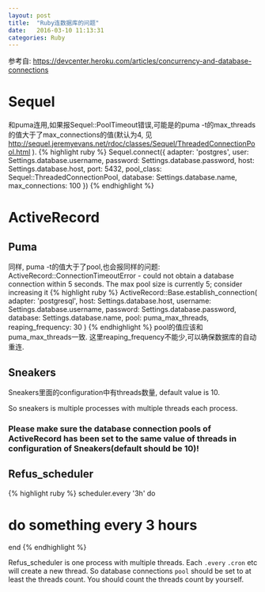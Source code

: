 ```yaml
---
layout: post
title:  "Ruby连数据库的问题"
date:   2016-03-10 11:13:31
categories: Ruby
---
```

参考自: https://devcenter.heroku.com/articles/concurrency-and-database-connections

# Sequel
和puma连用,如果报Sequel::PoolTimeout错误,可能是的puma -t的max_threads的值大于了max_connections的值(默认为4, 见 http://sequel.jeremyevans.net/rdoc/classes/Sequel/ThreadedConnectionPool.html ).
{% highlight ruby %}
Sequel.connect({ adapter:          'postgres',
                user:             Settings.database.username,
                password:         Settings.database.password,
                host:             Settings.database.host,
                port:             5432,
                pool_class:       Sequel::ThreadedConnectionPool,
                database:         Settings.database.name,
                max_connections:  100 })
{% endhighlight %}

# ActiveRecord
## Puma
同样, puma -t的值大于了pool,也会报同样的问题: ActiveRecord::ConnectionTimeoutError - could not obtain a database connection within 5 seconds. The max pool size is currently 5; consider increasing it
{% highlight ruby %}
ActiveRecord::Base.establish_connection(
  adapter:  'postgresql',
  host:     Settings.database.host,
  username: Settings.database.username,
  password: Settings.database.password,
  database: Settings.database.name,
  pool: puma_max_threads,
  reaping_frequency: 30
)
{% endhighlight %}
pool的值应该和puma_max_threads一致.
这里reaping_frequency不能少,可以确保数据库的自动重连.

## Sneakers
Sneakers里面的configuration中有threads数量, default value is 10. 

So sneakers is multiple processes with multiple threads each process.

### Please make sure the database connection pools of ActiveRecord has been set to the same value of threads in configuration of Sneakers(default should be 10)!

## Refus_scheduler
{% highlight ruby %}
scheduler.every '3h' do
  # do something every 3 hours
end
{% endhighlight %}

Refus_scheduler is one process with multiple threads. 
Each `.every` `.cron` etc will create a new thread.
So database connections `pool` should be set to at least the threads count. 
You should count the threads count by yourself.
